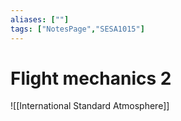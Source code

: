 ```yaml
---
aliases: [""]
tags: ["NotesPage","SESA1015"]
---
```


# Flight mechanics 2
![[International Standard Atmosphere]]


